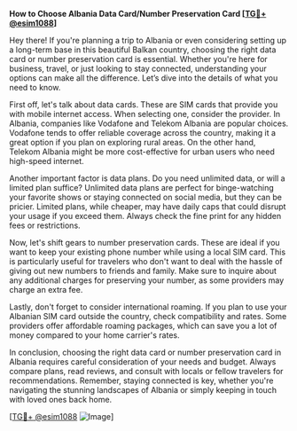 **How to Choose Albania Data Card/Number Preservation Card [[TG💪+ @esim1088](https://t.me/s/esim1088)]**

Hey there! If you're planning a trip to Albania or even considering setting up a long-term base in this beautiful Balkan country, choosing the right data card or number preservation card is essential. Whether you're here for business, travel, or just looking to stay connected, understanding your options can make all the difference. Let’s dive into the details of what you need to know.

First off, let's talk about data cards. These are SIM cards that provide you with mobile internet access. When selecting one, consider the provider. In Albania, companies like Vodafone and Telekom Albania are popular choices. Vodafone tends to offer reliable coverage across the country, making it a great option if you plan on exploring rural areas. On the other hand, Telekom Albania might be more cost-effective for urban users who need high-speed internet.

Another important factor is data plans. Do you need unlimited data, or will a limited plan suffice? Unlimited data plans are perfect for binge-watching your favorite shows or staying connected on social media, but they can be pricier. Limited plans, while cheaper, may have daily caps that could disrupt your usage if you exceed them. Always check the fine print for any hidden fees or restrictions.

Now, let's shift gears to number preservation cards. These are ideal if you want to keep your existing phone number while using a local SIM card. This is particularly useful for travelers who don't want to deal with the hassle of giving out new numbers to friends and family. Make sure to inquire about any additional charges for preserving your number, as some providers may charge an extra fee.

Lastly, don't forget to consider international roaming. If you plan to use your Albanian SIM card outside the country, check compatibility and rates. Some providers offer affordable roaming packages, which can save you a lot of money compared to your home carrier's rates.

In conclusion, choosing the right data card or number preservation card in Albania requires careful consideration of your needs and budget. Always compare plans, read reviews, and consult with locals or fellow travelers for recommendations. Remember, staying connected is key, whether you're navigating the stunning landscapes of Albania or simply keeping in touch with loved ones back home.

[[TG💪+ @esim1088](https://t.me/s/esim1088) ![Image](https://i.postimg.cc/Y0z9fWf4/image.png)]